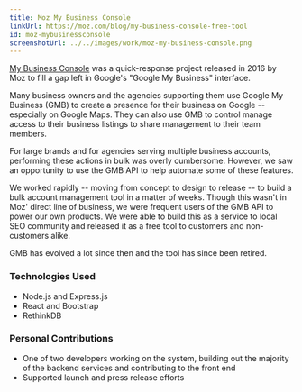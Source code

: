 ```yaml
---
title: Moz My Business Console
linkUrl: https://moz.com/blog/my-business-console-free-tool
id: moz-mybusinessconsole
screenshotUrl: ../../images/work/moz-my-business-console.png
---
```


[My Business Console](https://moz.com/blog/my-business-console-free-tool) was a
quick-response project released in 2016 by Moz to fill a gap left in Google's
"Google My Business" interface.

Many business owners and the agencies supporting them use Google My Business
(GMB) to create a presence for their business on Google -- especially on Google
Maps. They can also use GMB to control manage access to their business listings
to share management to their team members.

For large brands and for agencies serving multiple business accounts,
performing these actions in bulk was overly cumbersome. However, we saw an
opportunity to use the GMB API to help automate some of these features.

We worked rapidly -- moving from concept to design to release -- to build a bulk
account management tool in a matter of weeks. Though this wasn't in Moz' direct
line of business, we were frequent users of the GMB API to power our own
products. We were able to build this as a service to local SEO community and
released it as a free tool to customers and non-customers alike.

GMB has evolved a lot since then and the tool has since been retired.

### Technologies Used

* Node.js and Express.js
* React and Bootstrap
* RethinkDB

### Personal Contributions

- One of two developers working on the system, building out the majority of the
  backend services and contributing to the front end
- Supported launch and press release efforts
